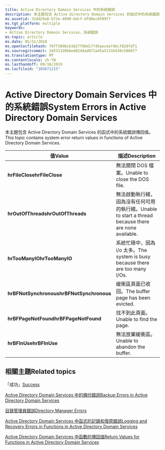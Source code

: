 ```yaml
---
title: Active Directory Domain Services 中的系統錯誤
description: 本主題包含 Active Directory Domain Services 的函式中的系統錯誤傳回值。
ms.assetid: 31dd29a0-b71e-4990-bdcf-dfd0ec0f09f7
ms.tgt_platform: multiple
keywords:
- Active Directory Domain Services，系統錯誤
ms.topic: article
ms.date: 05/31/2018
ms.openlocfilehash: 70ff3890cb1627f90d17f45aeceef4bcf820fdf1
ms.sourcegitcommit: 2d531328b6ed82d4ad971a45a5131b430c5866f7
ms.translationtype: MT
ms.contentlocale: zh-TW
ms.lasthandoff: 09/16/2019
ms.locfileid: "103671215"
---
```

# <a name="system-errors-in-active-directory-domain-services"></a><span data-ttu-id="6fd23-104">Active Directory Domain Services 中的系統錯誤</span><span class="sxs-lookup"><span data-stu-id="6fd23-104">System Errors in Active Directory Domain Services</span></span>

<span data-ttu-id="6fd23-105">本主題包含 Active Directory Domain Services 的函式中的系統錯誤傳回值。</span><span class="sxs-lookup"><span data-stu-id="6fd23-105">This topic contains system error return values in functions of Active Directory Domain Services.</span></span>



| <span data-ttu-id="6fd23-106">值</span><span class="sxs-lookup"><span data-stu-id="6fd23-106">Value</span></span>                             | <span data-ttu-id="6fd23-107">描述</span><span class="sxs-lookup"><span data-stu-id="6fd23-107">Description</span></span>                                                           |
|-----------------------------------|-----------------------------------------------------------------------|
| <span data-ttu-id="6fd23-108">**hrFileClose**</span><span class="sxs-lookup"><span data-stu-id="6fd23-108">**hrFileClose**</span></span><br/>        | <span data-ttu-id="6fd23-109">無法關閉 DOS 檔案。</span><span class="sxs-lookup"><span data-stu-id="6fd23-109">Unable to close the DOS file.</span></span><br/>                              |
| <span data-ttu-id="6fd23-110">**hrOutOfThreads**</span><span class="sxs-lookup"><span data-stu-id="6fd23-110">**hrOutOfThreads**</span></span><br/>     | <span data-ttu-id="6fd23-111">無法啟動執行緒，因為沒有任何可用的執行緒。</span><span class="sxs-lookup"><span data-stu-id="6fd23-111">Unable to start a thread because there are none available.</span></span><br/> |
| <span data-ttu-id="6fd23-112">**hrTooManyIO**</span><span class="sxs-lookup"><span data-stu-id="6fd23-112">**hrTooManyIO**</span></span><br/>        | <span data-ttu-id="6fd23-113">系統忙碌中，因為 i/o 太多。</span><span class="sxs-lookup"><span data-stu-id="6fd23-113">The system is busy because there are too many I/Os.</span></span><br/>        |
| <span data-ttu-id="6fd23-114">**hrBFNotSynchronous**</span><span class="sxs-lookup"><span data-stu-id="6fd23-114">**hrBFNotSynchronous**</span></span><br/> | <span data-ttu-id="6fd23-115">緩衝區頁面已收回。</span><span class="sxs-lookup"><span data-stu-id="6fd23-115">The buffer page has been evicted.</span></span><br/>                          |
| <span data-ttu-id="6fd23-116">**hrBFPageNotFound**</span><span class="sxs-lookup"><span data-stu-id="6fd23-116">**hrBFPageNotFound**</span></span><br/>   | <span data-ttu-id="6fd23-117">找不到此頁面。</span><span class="sxs-lookup"><span data-stu-id="6fd23-117">Unable to find the page.</span></span><br/>                                   |
| <span data-ttu-id="6fd23-118">**hrBFInUse**</span><span class="sxs-lookup"><span data-stu-id="6fd23-118">**hrBFInUse**</span></span><br/>          | <span data-ttu-id="6fd23-119">無法放棄緩衝區。</span><span class="sxs-lookup"><span data-stu-id="6fd23-119">Unable to abandon the buffer.</span></span><br/>                              |



 

## <a name="related-topics"></a><span data-ttu-id="6fd23-120">相關主題</span><span class="sxs-lookup"><span data-stu-id="6fd23-120">Related topics</span></span>

<dl> <dt>

<span data-ttu-id="6fd23-121">「成功」</span><span class="sxs-lookup"><span data-stu-id="6fd23-121">[Success](success.md)</span></span>
</dt> <dt>

[<span data-ttu-id="6fd23-122">Active Directory Domain Services 中的備份錯誤</span><span class="sxs-lookup"><span data-stu-id="6fd23-122">Backup Errors in Active Directory Domain Services</span></span>](backup-errors-in-active-directory-domain-services.md)
</dt> <dt>

[<span data-ttu-id="6fd23-123">目錄管理員錯誤</span><span class="sxs-lookup"><span data-stu-id="6fd23-123">Directory Manager Errors</span></span>](directory-manager-errors.md)
</dt> <dt>

[<span data-ttu-id="6fd23-124">Active Directory Domain Services 中函式的記錄和復原錯誤</span><span class="sxs-lookup"><span data-stu-id="6fd23-124">Logging and Recovery Errors in Functions in Active Directory Domain Services</span></span>](logging-and-recovery-errors-in-functions-in-active-directory-domain-services.md)
</dt> <dt>

[<span data-ttu-id="6fd23-125">Active Directory Domain Services 中函數的傳回值</span><span class="sxs-lookup"><span data-stu-id="6fd23-125">Return Values for Functions in Active Directory Domain Services</span></span>](return-values-for-functions-in-active-directory-domain-services.md)
</dt> </dl>

 

 





